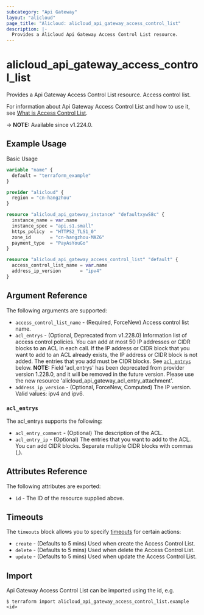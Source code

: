 ```yaml
---
subcategory: "Api Gateway"
layout: "alicloud"
page_title: "Alicloud: alicloud_api_gateway_access_control_list"
description: |-
  Provides a Alicloud Api Gateway Access Control List resource.
---
```


# alicloud_api_gateway_access_control_list

Provides a Api Gateway Access Control List resource. Access control list.

For information about Api Gateway Access Control List and how to use it, see [What is Access Control List](https://www.alibabacloud.com/help/en/api-gateway/developer-reference/api-cloudapi-2016-07-14-createaccesscontrollist).

-> **NOTE:** Available since v1.224.0.

## Example Usage

Basic Usage

```terraform
variable "name" {
  default = "terraform_example"
}

provider "alicloud" {
  region = "cn-hangzhou"
}

resource "alicloud_api_gateway_instance" "defaultxywS8c" {
  instance_name = var.name
  instance_spec = "api.s1.small"
  https_policy  = "HTTPS2_TLS1_0"
  zone_id       = "cn-hangzhou-MAZ6"
  payment_type  = "PayAsYouGo"
}

resource "alicloud_api_gateway_access_control_list" "default" {
  access_control_list_name = var.name
  address_ip_version       = "ipv4"
}
```

## Argument Reference

The following arguments are supported:
* `access_control_list_name` - (Required, ForceNew) Access control list name.
* `acl_entrys` - (Optional, Deprecated from v1.228.0) Information list of access control policies. You can add at most 50 IP addresses or CIDR blocks to an ACL in each call. If the IP address or CIDR block that you want to add to an ACL already exists, the IP address or CIDR block is not added. The entries that you add must be CIDR blocks. See [`acl_entrys`](#acl_entrys) below.
**NOTE:** Field 'acl_entrys' has been deprecated from provider version 1.228.0, and it will be removed in the future version. Please use the new resource 'alicloud_api_gateway_acl_entry_attachment'.
* `address_ip_version` - (Optional, ForceNew, Computed) The IP version. Valid values: ipv4 and ipv6.

### `acl_entrys`

The acl_entrys supports the following:
* `acl_entry_comment` - (Optional) The description of the ACL.
* `acl_entry_ip` - (Optional) The entries that you want to add to the ACL. You can add CIDR blocks. Separate multiple CIDR blocks with commas (,).

## Attributes Reference

The following attributes are exported:
* `id` - The ID of the resource supplied above.

## Timeouts

The `timeouts` block allows you to specify [timeouts](https://www.terraform.io/docs/configuration-0-11/resources.html#timeouts) for certain actions:
* `create` - (Defaults to 5 mins) Used when create the Access Control List.
* `delete` - (Defaults to 5 mins) Used when delete the Access Control List.
* `update` - (Defaults to 5 mins) Used when update the Access Control List.

## Import

Api Gateway Access Control List can be imported using the id, e.g.

```shell
$ terraform import alicloud_api_gateway_access_control_list.example <id>
```